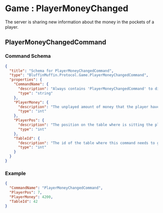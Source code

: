 # Game : PlayerMoneyChanged

The server is sharing new information about the money in the pockets of a player.

## PlayerMoneyChangedCommand

### Command Schema

```json
{
  "title": "Schema for PlayerMoneyChangedCommand",
  "type": "BluffinMuffin.Protocol.Game.PlayerMoneyChangedCommand",
  "properties": {
    "CommandName": {
      "description": "Always contains 'PlayerMoneyChangedCommand' to distinguish the command from others.",
      "type": "string"
    },
    "PlayerMoney": {
      "description": "The unplayed amount of money that the player have.",
      "type": "int"
    },
    "PlayerPos": {
      "description": "The position on the table where is sitting the player.",
      "type": "int"
    },
    "TableId": {
      "description": "The id of the table where this command needs to go",
      "type": "int"
    }
  }
}
```

### Example

```json
{
  "CommandName": "PlayerMoneyChangedCommand",
  "PlayerPos": 7,
  "PlayerMoney": 4200,
  "TableId": 42
}
```


